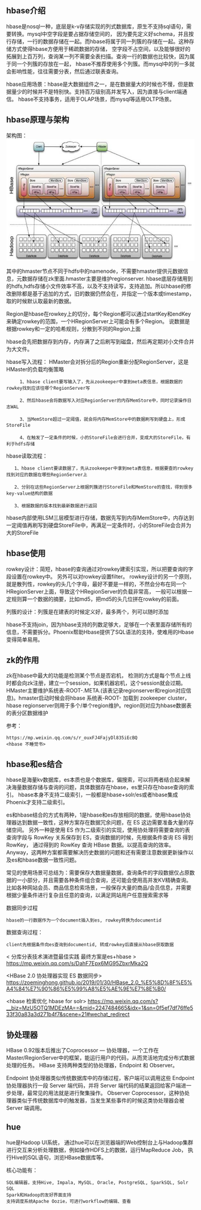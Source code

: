 
## hbase介绍
  hbase是nosql一种，底层是k-v存储实现的列式数据库，原生不支持sql语句，需要转换。mysql中空字段是要占据存储空间的，
  因为要先定义好schema，并且按行存储，一行的数据存储在一起。而hbase将属于同一列簇的存储在一起。这种存储方式使得hbase方便用于稀疏数据的存储，
  空字段不占空间，以及能够很好的拓展到上百万列，查询某一列不需要全表扫描。查询一行的数据也比较快，因为属于同一个列簇的存放在一起，
  hbase不推荐使用多个列簇。而mysql中的列一多就会影响性能，往往需要分表，然后通过联表查询。

  hbase应用场景：hbase是大数据组件之一，是在数据量大的时候也不慢，但是数据量少的时候并不是特别快。支持百万级别高并发写入，因为直接与client端通信。
  hbase不支持事务，适用于OLAP场景，而mysql等适用OLTP场景。

## hbase原理与架构
   架构图：
   ![](./hbase.jpg)
   
   其中的hmaster节点不同于hdfs中的namenode，不需要hmaster提供元数据信息，元数据存储在zk里面.hmaster主要是维护regionserver.
   hbase底层存储用到的hdfs,hdfs存储小文件效率不高，以及不支持读写，支持追加。所以hbase的修改删除都是基于追加的方式，旧的数据仍然会在，并指定一个版本或timestamp，
   取的时候默认取最新的数据。
    
   Region是hbase在rowkey上的切分，每个Region都可以通过startKey和endKey来确定rowkey的范围，一个HRegionServer上可能会有多个Region。
   说数据是根据rowkey和一定的哈希规则，分散到不同的Region上面
   
   hbase会先把数据存到内存，内存满了之后刷写到磁盘，然后再定期对小文件合并为大文件。

   hbase写入流程： HMaster会对拆分后的Region重新分配RegionServer，这是HMaster的负载均衡策略
   
         1、hbase client要写输入了，先从zookeeper中拿到meta表信息，根据数据的rowkey找到应该往哪个RegionServer写
         
         2、然后hbase会将数据写入对应RegionServer的内存MemStore中，同时记录操作日志WAL
         
         3、当MemStore超过一定阈值，就会将内存MemStore中的数据刷写到硬盘上，形成StoreFile
         
         4、在触发了一定条件的时候，小的StoreFile会进行合并，变成大的StoreFile，有利于hdfs存储

   hbase读取流程：
   
       1、hbase client要读数据了，先从zookeeper中拿到meta表信息，根据要查的rowkey找到对应的数据在哪些RegionServer上
       
       2、分别在这些RegionServer上根据列簇进行StoreFile和MemStore的查找，得到很多key-value结构的数据
       
       3、根据数据的版本找到最新数据进行返回

   hbase内部使用LSM三层模型进行存储，数据先写到内存MemStore中，内存达到一定阈值再刷写到硬盘StoreFile中，再满足一定条件时，小的StoreFile会合并为大的StoreFile

## hbase使用

   rowkey设计：简短，hbase的查询通过对rowkey建索引实现，所以把要查询的字段设置在rowkey中。 另外可以对rowkey设置filter。
   rowkey设计的另一个原则，就是散列性，rowkey的头几个字母，最好不要是一样的，不然会分布在同一个HRegionServer上面，导致这个HRegionServer的负载非常高，
   一般可以根据一定规则算一个数据的摘要，比如md5，把md5的头几位拼在rowkey的前面。
   
   列簇的设计：列簇是在建表的时候定义好，最多两个，列可以随时添加

hbase不支持join，因为hbase支持的列数足够大，足够在一个表里面存储所有的信息，不需要拆分。Phoenix帮助Hbase提供了SQL语法的支持，使难用的Hbase变得简单易用。

## zk的作用
zk在hbase中最大的功能是检测某个节点是否宕机， 检测的方式是每个节点上线时都会向zk注册，建立一个session，如果机器宕机，这个session就会过期。
HMaster主要维护系统表-ROOT-.META.(该表记录regionserver和region对应信息)。hmaster启动时候会将hbase 系统表-ROOT- 加载到 zookeeper cluster，
hbase regionserver则用于多个/单个region维护。region则对应为hbase数据表的表分区数据维护

参考：
 
    https://mp.weixin.qq.com/s/r_ouxFJ4FajyDl835iEcBQ
    <hbase 不睡觉书>
    

## hbase和es结合
hbase是海量kv数据库，es本质也是个数据库，偏搜索，可以将两者结合起来解决海量数据存储与查询的问题，具体数据存在hbase，es里只存在hbase查询的索引。
hbase本身不支持二级索引，一般都是hbase+solr/es或者hbase集成Phoenix才支持二级索引。

es和hbase结合的方式有两种，1是hbase和es存放相同的数据，使用hbase协处理器达到数据一致性，这种方案存在数据冗余问题，在 ES 这边需要准备大量的存储空间。
另外一种是使用 ES 作为二级索引的实现，使用协处理将需要查询的表查询字段与 RowKey 关系保存到 ES，查询数据的时候，先根据条件查询 ES 得到 RowKey，
通过得到的 RowKey 查询 HBase 数据。以提高查询的效率。Anyway，这两种方案都需要解决历史数据的问题和还有需要注意数据更新操作以及es和hbase数据一致性问题。

常见的使用场景可总结为：需要保存大数据量数据，查询条件的字段数据仅占原数据的一小部分，并且需要各种条件组合查询，还可能会使用高并发KV精确查询。
比如各种网站会员、商品信息检索场景，一般保存大量的商品/会员信息，并需要根据少量条件进行复杂且任意的查询，以满足网站用户任意搜索需求等

数据同步过程
    
    hbase的一行数据作为一个document插入到es, rowkey转换为documentid


数据查询过程：
    
    client先根据条件向es查询到documentid, 转成rowkey后直接从hbase获取数据



< 分库分表技术演进暨最佳实践 最终方案是es+hbase > https://mp.weixin.qq.com/s/DahF7Epx6MG95ZbxrMka2Q

<HBase 2.0 协处理器实现 ES 数据同步> https://zoeminghong.github.io/2019/01/30/HBase_2.0_%E5%8D%8F%E5%A4%84%E7%90%86%E5%99%A8%E5%AE%9E%E7%8E%B0/

<hbase 检索优化 hbase for solr> https://mp.weixin.qq.com/s?__biz=MzU5OTQ1MDEzMA==&mid=2247484665&idx=1&sn=0f5ef7df76ffe533f30a83a3d271b4f7&scene=21#wechat_redirect

## 协处理器
HBase 0.92版本后推出了Coprocessor — 协处理器，一个工作在Master/RegionServer中的框架，能运行用户的代码，从而灵活地完成分布式数据处理的任务。
HBase 支持两种类型的协处理器，Endpoint 和 Observer。

Endpoint 协处理器类似传统数据库中的存储过程，客户端可以调用这些 Endpoint 协处理器执行一段 Server 端代码，并将 Server 端代码的结果返回给客户端进一步处理，最常见的用法就是进行聚集操作。
Observer Coprocessor，这种协处理器类似于传统数据库中的触发器，当发生某些事件的时候这类协处理器会被 Server 端调用。



## hue
hue是Hadoop UI系统， 通过hue可以在浏览器端的Web控制台上与Hadoop集群进行交互来分析处理数据，例如操作HDFS上的数据，运行MapReduce Job，
执行Hive的SQL语句，浏览HBase数据库等。 

核心功能有：

    SQL编辑器，支持Hive, Impala, MySQL, Oracle, PostgreSQL, SparkSQL, Solr SQL
    Spark和Hadoop的友好界面支持
    支持调度系统Apache Oozie，可进行workflow的编辑、查看